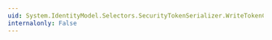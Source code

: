 ```yaml
---
uid: System.IdentityModel.Selectors.SecurityTokenSerializer.WriteTokenCore(System.Xml.XmlWriter,System.IdentityModel.Tokens.SecurityToken)
internalonly: False
---
```

